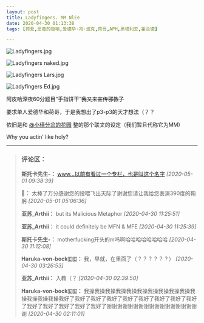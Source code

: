 ```yaml
---
layout: post
title: Ladyfingers. MM NlEe
date: 2020-04-30 01:13:38
tags: [荷爱,恶毒的隐喻,爱德华·冯·波克,荷哥,APH,黑塔利亚,霍兰德]

---
```

![Ladyfingers.jpg](https://i.loli.net/2020/07/16/rl2QGmwtLeF3SNH.jpg)

![Ladyfingers naked.jpg](https://i.loli.net/2020/07/16/2TWePUbkVRyBEwS.jpg)

![Ladyfingers Lars.jpg](https://i.loli.net/2020/07/16/usSzpVT67mo8ecA.jpg)

![Ladyfingers Ed.jpg](https://i.loli.net/2020/07/16/VWRFKTLbI3Bapko.jpg)


阿皮哈深夜60分题目“手指饼干”<span style="text-decoration:line-through;">我又来宣传邪教了</span>

要求单人爱德华和荷哥，于是我想出了p3-p3的天才想法（？？

依旧是和 [@小径分岔的花园](http://www.lofter.com/mentionredirect.do?blogId=2098116) 整的那个联文的设定（我们暂且代称它为MM)

Why you actin' like holy?


---
> ### 评论区：
>**斯托卡先生-：** <a rel="nofollow" href="https://www...&#20197;&#21069;&#26377;&#30475;&#36807;&#19968;&#20010;&#19987;&#26639;&#65292;&#20063;&#26159;&#21483;&#36825;&#20010;&#21517;&#23383;" class="f-atbox s-fc2" target="_blank"  >www...以前有看过一个专栏，也是叫这个名字</a>  *[2020-05-01 09:38:39]*
>
>**🍯：** 太棒了万分感谢您的投喂飞出天际了谢谢您请让我给您表演390度的鞠躬  *[2020-05-01 05:06:36]*
>
>**亚苏_Arthii：** but its Malicious Metaphor  *[2020-04-30 11:25:51]*
>
>**亚苏_Arthii：** it could definitely be MFN &amp; MFE  *[2020-04-30 11:25:39]*
>
>**斯托卡先生-：** motherfucking开头的m吗啊哈哈哈哈哈哈哈哈  *[2020-04-30 11:12:08]*
>
>**Haruka-von-bock🇪🇪：** 我，早就，在里面了（？？？？？？）  *[2020-04-30 03:26:53]*
>
>**亚苏_Arthii：** 入教（？  *[2020-04-30 02:39:50]*
>
>**Haruka-von-bock🇪🇪：** 我操我操我操我操我操我操我操我操我操我操我操我操我操我操我好了我好了我好了我好了我好了我好了我好了我好了我好了我好了我好了我好了我好了我好了谢谢谢谢谢谢谢谢谢谢谢谢谢谢谢谢谢谢  *[2020-04-30 02:11:01]*
>
>
